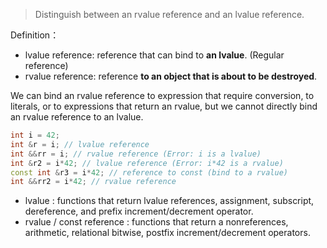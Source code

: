 >Distinguish between an rvalue reference and an lvalue reference.

Definition：

* lvalue reference: reference that can bind to **an lvalue**. (Regular
  reference)
* rvalue reference: reference **to an object that is about to be destroyed**.

We can bind an rvalue reference to expression that require conversion, to
literals, or to expressions that return an rvalue, but we cannot directly bind
an rvalue reference to an lvalue.

```cpp
int i = 42;
int &r = i; // lvalue reference
int &&rr = i; // rvalue reference (Error: i is a lvalue)
int &r2 = i*42; // lvalue reference (Error: i*42 is a rvalue)
const int &r3 = i*42; // reference to const (bind to a rvalue)
int &&rr2 = i*42; // rvalue reference
```

* lvalue : functions that return lvalue references, assignment, subscript,
  dereference, and prefix increment/decrement operator.
* rvalue / const reference : functions that return a nonreferences, arithmetic,
  relational bitwise, postfix increment/decrement operators.
